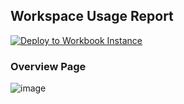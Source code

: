 ## Workspace Usage Report

[![Deploy to Workbook Instance](https://aka.ms/deploytoazurebutton)](https://portal.azure.com/#create/Microsoft.Template/uri/https%3A%2F%2Fraw.githubusercontent.com%2FCliveW-MSFT%2FKQLpublic%2Fmaster%2FKQL%2FWorkbooks%2FWorkspaceUsage%2FWorkspace%20Usage%20v1.6.1.json)

### Overview Page

![image](https://user-images.githubusercontent.com/19288031/185126950-a43e42ca-8b19-4393-b2f5-fdbfc65b169d.png)
